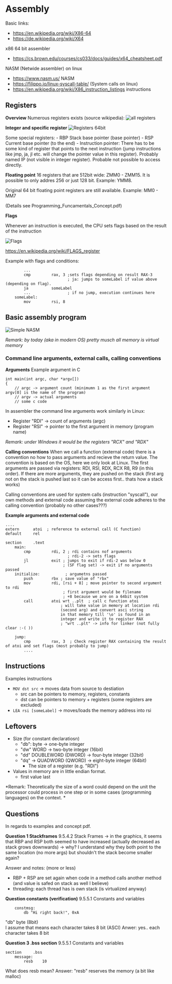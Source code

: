 # Assembly

Basic links: 
- https://en.wikipedia.org/wiki/X86-64
- https://de.wikipedia.org/wiki/X64

x86 64 bit assembler 
- https://cs.brown.edu/courses/cs033/docs/guides/x64_cheatsheet.pdf 

NASM (Netwide assembler) on linux
- https://www.nasm.us/ NASM
- https://filippo.io/linux-syscall-table/ (System calls on linux)
- https://en.wikipedia.org/wiki/X86_instruction_listings instructions


## Registers

**Overview**
Numerous registers exists (source wikipedia):
![all registers](x86RegistersAll.png)




**Integer and specific register**
![Registers 64bit](Registers64Bit.png)

Some special registers: 
    - RBP Stack base pointer (base pointer)
    - RSP Current base pointer (to the end)
    - Instruction pointer: There has to be some kind of register that points to the next instruction (jump instructions like jmp, ja, jl etc. will change the pointer value in this register). Probably named IP (not visible in integer register). Probable not possible to access directly.



**Floating point**
16 registers that are 512bit wide: ZMM0 - ZMM15. 
It is possible to only addres 256 or just 128 bit. Example: YMM8. 

Original 64 bit floating point registers are still available. Example: MM0 - MM7




(Details see Programming_Funcamentals_Concept.pdf)

**Flags**

Whenever an instruction is executed, the CPU sets flags  based on the result of the instruction

![Flags](flagRegisters.png)

https://en.wikipedia.org/wiki/FLAGS_register

Example with flags and conditions: 

``` 
        ...
        cmp         rax, 3 ;sets flags depending on result RAX-3 
                           ; ja: jumps to someLabel if value above (depending on flag). 
        ja          someLabel 
        ...                ; if no jump, execution continues here
    someLabel:
        mov         rsi, 8
```

## Basic assembly program

![Simple NASM](SimpleHelloWorldNASM.png)

*Remark: by today (aka in modern OS) pretty musch all memory is virtual memory* 

### Command line arguments, external calls, calling conventions

**Arguments**
Example argument in C
``` 
int main(int argc, char *argv[])
{
    // argc -> argument count (minimumn 1 as the first argument argv[0] is the name of the program)
    // argv -> actual arguments
    // some c code
``` 
In assembler the command line arguments work similarly in Linux: 
- Register "RDI" -> count of arguments (argc)
- Register "RSI" -> pointer to the first argument in memory (program name)

*Remark: under Windows it would be the registers "RCX" and "RDX"*

**Calling conventions**
When we call a function (external code) there is a convention no how to pass arguments and recieve the return value. The convention is based on the OS, here we only look at Linux. The first arguments are passed via registers: RDI, RSI, RDX, RCX R8, R9 (in this order). If there are more arguments, they are pushed on the stack (first arg not on the stack is pushed last so it can be access first.. thats how a stack works)

Calling conventions are used for system calls (instruction "syscall"), our own methods and external code assuming the external code adheres to the calling convention (probably no other cases???)



**Example arguments and external code** 
``` 
....
extern      atoi  ; reference to external call (C function)
default     rel

section     .text
    main:
        cmp         rdi, 2 ; rdi contains nof arguments
                           ; rdi-2 -> sets flags 
        jl          exit ; jumps to exit if rdi-2 was below 0
                         ; (SF flag set) -> exit if no arguments passed
    initialize:           ; argumetns passed
        push        rbx ; save value of "rbx"
        mov         rdi, [rsi + 8] ; move pointer to second argument to rdi
                         ; first argument would be filename
                         ; +8 because we are on a 64bit system
        call        atoi wrt ..plt  ; call c function atoi 
                        ; will take value in memory at location rdi 
                        (second arg) and convert asci string 
                        in that memory till '\o' is found in an 
                        integer and write it to register RAX
                        ; "wrt ..plt" -> info for linker (not fully clear :-( ))

    jump:
        cmp         rax, 3  ; Check register RAX containing the result of atoi and set flags (most probably to jump) 
        ....

``` 




## Instructions

Examples instructions
- `MOV dst src` -> moves data from source to destiation
    - src can be pointers to memory, registers, constants
    - dst can be pointers to memory + registers (some registers are excluded)
- `LEA rsi [someLabel]` -> moves/loads the memory address into rsi   


## Leftovers

- Size (for constant declaratiosn)
    - "db": byte ->  one-byte integer
    - "dw"  WORD ->  two-byte integer (16bit)
    - "dd"  DOUBLEWORD (DWORD) -> four-byte integer (32bit)
    - "dq" -> QUADWORD (QWORD) -> eight-byte integer (64bit)
        - The size of a register (e.g. "RDI")
- Values in memory are in little endian format. 
    - first value last 



*Remark: Theoretically the size of a word could depend on the unit the processor could process in one step or in some cases (programming languages) on the context. * 


## Questions

In regards to examples and concept pdf.

**Question 1 Stackframes**
9.5.4.2 Stack Frames
-> in the graphics, it seems that RBP and RSP both seemed to have increased (actually decreased as stack grows downwards)
   -> why? I understand why they both point to the same location (no more args) but
      shouldn't the stack become smaller again?

Answer and notes: (more or less)
- RBP + RSP are set again when code in a method calls another method (and value is safed on stack as well I believe) 
- threading: each thread has is own stack (is virtualized anyway)


**Question constants (verification)**
9.5.5.1 Constants and variables
``` 
    constmsg:
        db "Hi right back!", 0xA
``` 
"db" byte  (8bit)  
I assume that means each character takes 8 bit (ASCI)
Anwer: yes.. each character takes 8 bit


**Question 3 .bss section**
9.5.5.1 Constants and variables
``` 
section     .bss
    message: 
        resb    10
``` 
What does resb mean?
Answer: "resb" reserves the memory (a bit like malloc)

